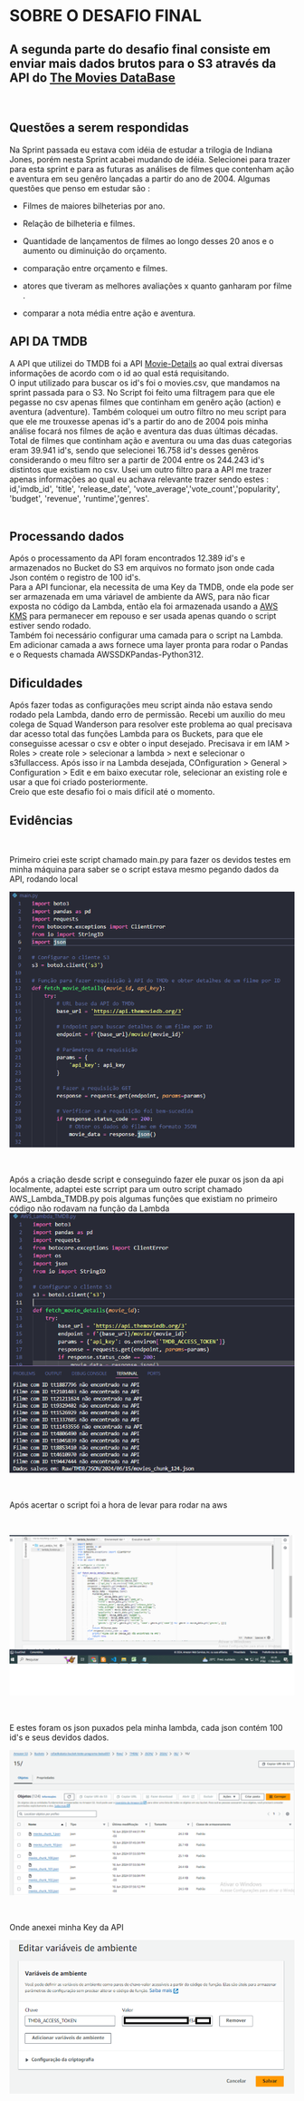 # SOBRE O DESAFIO FINAL
## A segunda parte do desafio final consiste em enviar mais dados brutos para o S3 através da API do [The Movies DataBase](https://developer.themoviedb.org/docs/getting-started)

<br>

## Questões a serem respondidas
Na Sprint passada eu estava com idéia de estudar a trilogia de Indiana Jones, porém nesta Sprint acabei mudando de idéia.
Selecionei para trazer para esta sprint e para as futuras as análises de filmes que contenham ação e aventura em seu genêro lançadas a partir do ano de 2004. Algumas questões que penso em estudar são :
<br>

- Filmes de maiores bilheterias por ano. <br>

- Relação de bilheteria e filmes. <br>

- Quantidade de lançamentos de filmes ao longo desses 20 anos e o aumento ou diminuição do orçamento. <br>

- comparação entre orçamento e filmes. <br>

- atores que tiveram as melhores avaliações x quanto ganharam por filme . <br>

- comparar a nota média entre ação e aventura. <br>

## API DA TMDB
A API que utilizei do TMDB foi a API [Movie-Details](https://developer.themoviedb.org/reference/movie-details) ao qual extrai diversas informações de acordo com o id ao qual está requisitando. <br> 
O input utilizado para buscar os id's foi o movies.csv, que mandamos na sprint passada para o S3. No Script foi feito uma filtragem para que ele pegasse no csv apenas filmes que continham em genêro ação (action) e aventura (adventure). Também coloquei um outro filtro no meu script para que ele me trouxesse apenas id's a partir do ano de 2004 pois minha análise focará nos filmes de ação e aventura das duas últimas décadas. Total de filmes que continham ação e aventura ou uma das duas categorias eram 39.941 id's, sendo que selecionei 16.758 id's desses genêros considerando o meu filtro ser a partir de 2004 entre os 244.243 id's distintos que existiam no csv. Usei um outro filtro para a API me trazer apenas informações ao qual eu achava relevante trazer sendo estes : id,'imdb_id', 'title', 'release_date', 'vote_average','vote_count','popularity', 'budget', 'revenue', 'runtime','genres'.
<br>
<br>
## Processando dados
Após o processamento da API foram encontrados 12.389 id's e armazenados no Bucket do S3 em arquivos no formato json onde cada Json contém o registro de 100 id's. <br>
Para a API funcionar, ela necessita de uma Key da TMDB, onde ela pode ser ser armazenada em uma váriavel de ambiente da AWS, para não ficar exposta no código da Lambda, então ela foi armazenada usando a [AWS KMS](https://aws.amazon.com/pt/kms/) para permanecer em repouso e ser usada apenas quando o script estiver sendo rodado. <br>
Também foi necessário configurar uma camada para o script na Lambda. Em adicionar camada a aws fornece uma layer pronta para rodar o Pandas e o Requests chamada AWSSDKPandas-Python312. <br>

## Dificuldades
Após fazer todas as configurações meu script ainda não estava sendo rodado pela Lambda, dando erro de permissão. Recebi um auxílio do meu colega de Squad Wanderson para resolver este problema ao qual precisava dar acesso total das funções Lambda para os Buckets, para que ele conseguisse acessar o csv e obter o input desejado. Precisava ir em IAM > Roles > create role > selecionar a lambda > next e selecionar o s3fullaccess. Após isso ir na Lambda desejada, COnfiguration > General > Configuration > Edit e em baixo executar role, selecionar an existing role e usar a que foi criado posteriormente. <br>
Creio que este desafio foi o mais difícil até o momento. <br>

## Evidências 

<br>

Primeiro criei este script chamado main.py para fazer os devidos testes em minha máquina para saber se o script estava mesmo pegando dados da API, rodando local

![Diagrama](https://github.com/rafaelkabata/ProgramaBolsasPB/blob/main/Sprint%207/evidencias/script_teste_local.png)

<br>

Após a criação desde script e conseguindo fazer ele puxar os json da api localmente, adaptei este scrript para um outro script chamado AWS_Lambda_TMDB.py pois algumas funções que existiam no primeiro código não rodavam na função da Lambda
<br>
![Diagrama](https://github.com/rafaelkabata/ProgramaBolsasPB/blob/main/Sprint%207/evidencias/script_local.png)

<br>

Após acertar o script foi a hora de levar para rodar na aws

<br>

![Diagrama](https://github.com/rafaelkabata/ProgramaBolsasPB/blob/main/Sprint%207/evidencias/script_lambda.png)

<br>

E estes foram os json puxados pela minha lambda, cada json contém 100 id's e seus devidos dados.

![Diagrama](https://github.com/rafaelkabata/ProgramaBolsasPB/blob/main/Sprint%207/evidencias/s3.png)

<br>

Onde anexei minha Key da API 
<br>

![Diagrama](https://github.com/rafaelkabata/ProgramaBolsasPB/blob/main/Sprint%207/evidencias/token.png)













